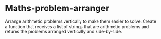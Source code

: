 # Maths-problem-arranger
Arrange arithmetic problems vertically to make them easier to solve. 
Create a function that receives a list of strings that are arithmetic problems and returns the problems arranged vertically and side-by-side.
